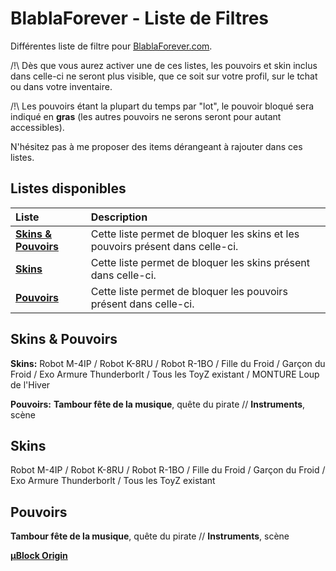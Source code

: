 # BlablaForever - Liste de Filtres
Différentes liste de filtre pour [BlablaForever.com](https://www.blablaforever.com).

/!\ Dès que vous aurez activer une de ces listes, les pouvoirs et skin inclus dans celle-ci ne seront plus visible, que ce soit sur votre profil, sur le tchat ou dans votre inventaire.

/!\ Les pouvoirs étant la plupart du temps par "lot", le pouvoir bloqué sera indiqué en **gras** (les autres pouvoirs ne serons seront pour autant accessibles).

N'hésitez pas à me proposer des items dérangeant à rajouter dans ces listes.


[Skins & Pouvoirs]: https://subscribe.adblockplus.org/?location=https://raw.githubusercontent.com/DimitriSpeaks/UBO-BFE/master/SkinsPouvoirs

## Listes disponibles

| Liste                         | Description                                                             |
|:------------------------------|:------------------------------------------------------------------------|
**[Skins & Pouvoirs](https://subscribe.adblockplus.org/?location=https://raw.githubusercontent.com/DimitriSpeaks/UBO-BFE/master/SkinsPouvoirs)**| Cette liste permet de bloquer les skins et les pouvoirs présent dans celle-ci.
| **[Skins](https://subscribe.adblockplus.org/?location=https://raw.githubusercontent.com/DimitriSpeaks/UBO-BFE/master/Skins)**| Cette liste permet de bloquer les skins présent dans celle-ci.
| **[Pouvoirs](https://subscribe.adblockplus.org/?location=https://raw.githubusercontent.com/DimitriSpeaks/UBO-BFE/master/Pouvoirs)**| Cette liste permet de bloquer les pouvoirs présent dans celle-ci.

## Skins & Pouvoirs

**Skins:** Robot M-4IP / Robot K-8RU / Robot R-1BO / Fille du Froid / Garçon du Froid / Exo Armure Thunderborlt / Tous les ToyZ existant / MONTURE Loup de l'Hiver

**Pouvoirs:** **Tambour fête de la musique**, quête du pirate // **Instruments**, scène

## Skins

Robot M-4IP / Robot K-8RU / Robot R-1BO / Fille du Froid / Garçon du Froid / Exo Armure Thunderborlt / Tous les ToyZ existant

## Pouvoirs

**Tambour fête de la musique**, quête du pirate // **Instruments**, scène

**[µBlock Origin](http://abp:subscribe?location=https://raw.githubusercontent.com/DimitriSpeaks/UBO-BFE/master/SkinsPouvoirs)**
